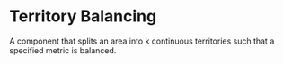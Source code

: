 # Territory Balancing

A component that splits an area into k continuous territories such that a specified metric is balanced.